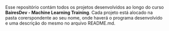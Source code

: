 Esse repositório contám todos os projetos desenvolvidos ao longo do curso **BairesDev - Machine Learning Training**. Cada projeto está alocado na pasta corerspondente ao seu nome, onde haverá o programa desenvolvido e uma descrição do mesmo no arquivo README.md.
